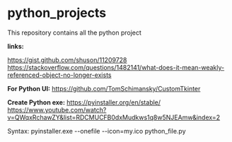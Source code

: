 # python_projects
This repository contains all the python project 

**links:**

https://gist.github.com/shuson/11209728
https://stackoverflow.com/questions/1482141/what-does-it-mean-weakly-referenced-object-no-longer-exists

**For Python UI:**
https://github.com/TomSchimansky/CustomTkinter

**Create Python exe:**
https://pyinstaller.org/en/stable/
https://www.youtube.com/watch?v=QWqxRchawZY&list=RDCMUCFB0dxMudkws1q8w5NJEAmw&index=2

Syntax: pyinstaller.exe --onefile --icon=my.ico python_file.py

